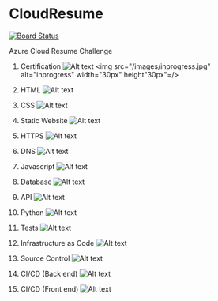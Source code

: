 # CloudResume
[![Board Status](https://dev.azure.com/danh118/e779679e-d4c2-48b9-971e-94774f84f905/fe22395a-efa5-4609-9ca7-36518d42a48e/_apis/work/boardbadge/6270fa46-73e9-4c1b-934f-9c810444fc17?columnOptions=1)](https://dev.azure.com/danh118/e779679e-d4c2-48b9-971e-94774f84f905/_boards/board/t/fe22395a-efa5-4609-9ca7-36518d42a48e/Microsoft.RequirementCategory/)


Azure Cloud Resume Challenge

1. Certification
![Alt text](/images/inprogress.jpg?raw=true "Title")
<img src="/images/inprogress.jpg" alt="inprogress" width="30px" height"30px"=/>

2. HTML
![Alt text](/images/done.jpg?raw=true "Title")

3. CSS
![Alt text](/images/done.jpg?raw=true "Title")

4. Static Website
![Alt text](/images/done.jpg?raw=true "Title")

5. HTTPS
![Alt text](/images/done.jpg?raw=true "Title")

6. DNS
![Alt text](/images/done.jpg?raw=true "Title")

7. Javascript
![Alt text](/images/done.jpg?raw=true "Title")

8. Database
![Alt text](/images/done.jpg?raw=true "Title")

9. API
![Alt text](/images/done.jpg?raw=true "Title")

10. Python
![Alt text](/images/inprogress.jpg?raw=true "Title")

11. Tests
![Alt text](/images/inprogress.jpg?raw=true "Title")

12. Infrastructure as Code
![Alt text](/images/inprogress.jpg?raw=true "Title")

13. Source Control
![Alt text](/images/done.jpg?raw=true "Title")

14. CI/CD (Back end)
![Alt text](/images/inprogress.jpg?raw=true "Title")

15. CI/CD (Front end)
![Alt text](/images/done.jpg?raw=true "Title")
